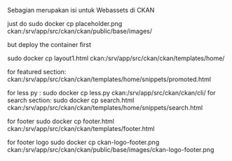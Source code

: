 Sebagian merupakan isi untuk Webassets di CKAN

just do sudo docker cp placeholder.png ckan:/srv/app/src/ckan/ckan/public/base/images/

but deploy the container first

sudo docker cp layout1.html ckan:/srv/app/src/ckan/ckan/templates/home/


for featured section: ckan:/srv/app/src/ckan/ckan/templates/home/snippets/promoted.html

for less py : sudo docker cp less.py ckan:/srv/app/src/ckan/ckan/cli/
for search section: sudo docker cp search.html ckan:/srv/app/src/ckan/ckan/templates/home/snippets/search.html

for footer sudo docker cp footer.html ckan:/srv/app/src/ckan/ckan/templates/footer.html

for footer logo sudo docker cp ckan-logo-footer.png ckan:/srv/app/src/ckan/ckan/public/base/images/ckan-logo-footer.png
